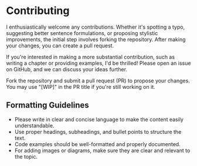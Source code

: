 # Contributing

I enthusiastically welcome any contributions. Whether it's spotting a typo, suggesting better sentence formulations, or proposing stylistic improvements, the initial step involves forking the repository. After making your changes, you can create a pull request.

If you're interested in making a more substantial contribution, such as writing a chapter or providing examples, I'd be thrilled! Please open an issue on GitHub, and we can discuss your ideas further.

Fork the repository and submit a pull request (PR) to propose your changes. You may use "[WIP]" in the PR title if you're still working on it.

## Formatting Guidelines

+ Please write in clear and concise language to make the content easily understandable. 
+ Use proper headings, subheadings, and bullet points to structure the text. 
+ Code examples should be well-formatted and properly documented. 
+ For adding images or diagrams, make sure they are clear and relevant to the topic.

